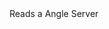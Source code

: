<function name="ReadBitAngles" parent="bf_read" type="classfunc">
	<description>
		Reads a <page>Angle</page>
	</description>
	<realm>Server</realm>
	<rets>
		<ret name="value" type="Angle"></ret>
	</rets>
</function>